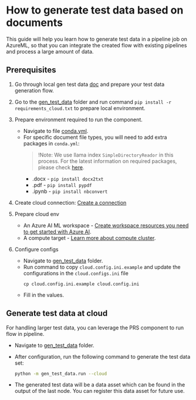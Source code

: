 # How to generate test data based on documents
This guide will help you learn how to generate test data in a pipeline job on AzureML, so that you can integrate the created flow with existing pipelines and process a large amount of data.


## Prerequisites

1. Go through local gen test data [doc](../../how-to-guides/generate-test-data.md) and prepare your test data generation flow.
2. Go to the [gen_test_data](../../../examples/gen_test_data) folder and run command `pip install -r requirements_cloud.txt` to prepare local environment.
3. Prepare environment required to run the component.
    - Navigate to file [conda.yml](../../../examples/gen_test_data/conda.yml).
    - For specific document file types, you will need to add extra packages in `conda.yml`:
        > !Note: We use llama index `SimpleDirectoryReador` in this process. For the latest information on required packages, please check [here](https://docs.llamaindex.ai/en/stable/examples/data_connectors/simple_directory_reader.html).
        - .docx - `pip install docx2txt`
        - .pdf - `pip install pypdf`
        - .ipynb - `pip install nbconvert`

4. Create cloud connection: [Create a connection](https://microsoft.github.io/promptflow/how-to-guides/manage-connections.html#create-a-connection)
5. Prepare cloud env
    - An Azure AI ML workspace - [Create workspace resources you need to get started with Azure AI](https://learn.microsoft.com/en-us/azure/machine-learning/quickstart-create-resources?view=azureml-api-2).
    - A compute target - [Learn more about compute cluster](https://learn.microsoft.com/en-us/azure/machine-learning/concept-compute-target?view=azureml-api-2).
6. Configure configs
    - Navigate to [gen_test_data](../../../examples/gen_test_data_gen) folder.
    - Run command to copy `cloud.config.ini.example` and update the configurations in the `cloud.configs.ini` file
        ```
        cp cloud.config.ini.example cloud.config.ini
        ```
    - Fill in the values.


## Generate test data at cloud
For handling larger test data, you can leverage the PRS component to run flow in pipeline.
- Navigate to [gen_test_data](../../../examples/gen_test_data_gen) folder.
- After configuration, run the following command to generate the test data set:
  ```bash
  python -m gen_test_data.run --cloud
  ``` 
  
- The generated test data will be a data asset which can be found in the output of the last node. You can register this data asset for future use.
